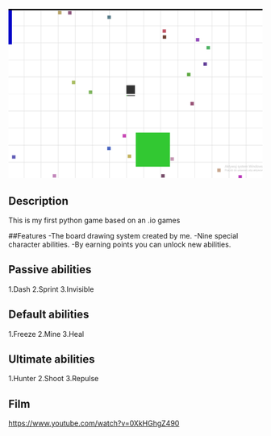 ![Alt text](https://github.com/Peokk/My-First-Python-Game/blob/main/Screen.png)

## Description
This is my first python game based on an .io games

##Features
-The board drawing system created by me.
-Nine special character abilities.
-By earning points you can unlock new abilities.

## Passive abilities
1.Dash
2.Sprint
3.Invisible

## Default abilities
1.Freeze
2.Mine
3.Heal

## Ultimate abilities
1.Hunter
2.Shoot
3.Repulse

## Film
https://www.youtube.com/watch?v=0XkHGhgZ490
